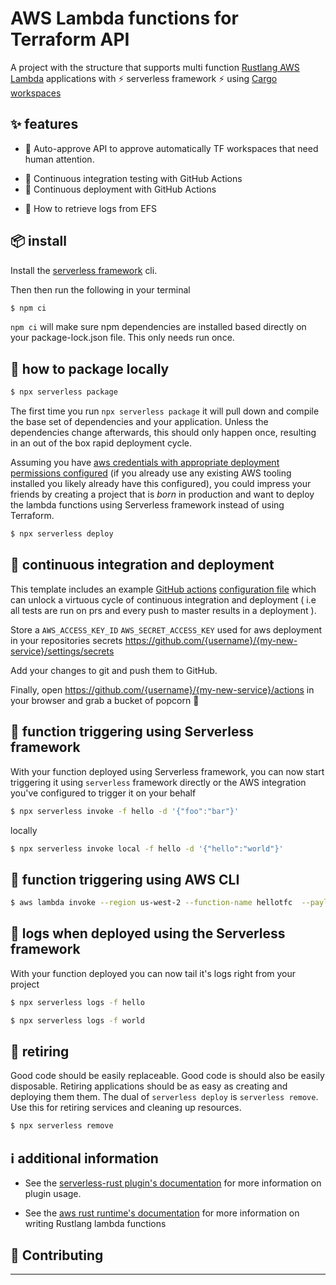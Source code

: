 # AWS Lambda functions for Terraform API

A project with the structure that supports multi function [Rustlang AWS Lambda](https://github.com/awslabs/aws-lambda-rust-runtime/) applications with ⚡ serverless framework ⚡ using [Cargo workspaces](https://doc.rust-lang.org/1.30.0/book/second-edition/ch14-03-cargo-workspaces.html)

## ✨ features

* 🦀 Auto-approve API to approve automatically TF workspaces that need human attention.
- 🛵 Continuous integration testing with GitHub Actions
- 🚀 Continuous deployment with GitHub Actions
* 🧪 How to retrieve logs from EFS

## 📦 install

Install the [serverless framework](https://www.serverless.com/framework/docs/getting-started/) cli.

Then then run the following in your terminal
```bash
$ npm ci
```
`npm ci` will make sure npm dependencies are installed based directly on your package-lock.json file. This only needs run once.

## 🧙 how to package locally

```bash
$ npx serverless package
```
The first time you run `npx serverless package` it will pull down and compile the base set
of dependencies and your application. Unless the dependencies change afterwards,
this should only happen once, resulting in an out of the box rapid deployment
cycle.

Assuming you have [aws credentials with appropriate deployment permissions configured](https://serverless.com/framework/docs/providers/aws/guide/credentials/) (if you already use any existing AWS tooling installed you likely already have this configured), you could impress your friends by creating a project
that is _born_ in production and want to deploy the lambda functions using Serverless framework instead of using Terraform.

```bash
$ npx serverless deploy
```

## 🛵 continuous integration and deployment

This template includes an example [GitHub actions](https://travis-ci.org/) [configuration file](.github/workflows/build-push.yml) which can unlock a virtuous cycle of continuous integration and deployment
( i.e all tests are run on prs and every push to master results in a deployment ).

Store a `AWS_ACCESS_KEY_ID` `AWS_SECRET_ACCESS_KEY` used for aws deployment in your repositories secrets https://github.com/{username}/{my-new-service}/settings/secrets

Add your changes to git and push them to GitHub.

Finally, open https://github.com/{username}/{my-new-service}/actions in your browser and grab a bucket of popcorn 🍿

## 🔫 function triggering using Serverless framework
With your function deployed using Serverless framework, you can now start triggering it using `serverless` framework directly or
the AWS integration you've configured to trigger it on your behalf

```sh
$ npx serverless invoke -f hello -d '{"foo":"bar"}'
```

locally
```sh
$ npx serverless invoke local -f hello -d '{"hello":"world"}'
```
## 🔫 function triggering using AWS CLI
```sh
$ aws lambda invoke --region us-west-2 --function-name hellotfc  --payload 'eyJmb28iOiJiYXIifQo=' output.json
```

## 🔬 logs when deployed using the Serverless framework

With your function deployed you can now tail it's logs right from your project

```sh
$ npx serverless logs -f hello
```

```sh
$ npx serverless logs -f world
```

## 👴 retiring

Good code should be easily replaceable. Good code is should also be easily disposable. Retiring applications should be as easy as creating and deploying them them. The dual of `serverless deploy` is `serverless remove`. Use this for retiring services and cleaning up resources.

```bash
$ npx serverless remove
```

## ℹ️  additional information

* See the [serverless-rust plugin's documentation](https://github.com/softprops/serverless-rust) for more information on plugin usage.

* See the [aws rust runtime's documentation](https://github.com/awslabs/aws-lambda-rust-runtime) for more information on writing Rustlang lambda functions

## 👯 Contributing
***